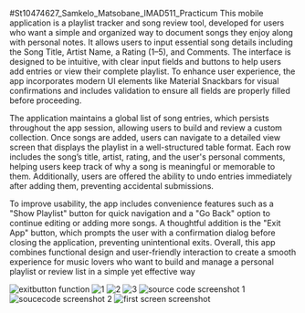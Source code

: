 #St10474627_Samkelo_Matsobane_IMAD511_Practicum
This mobile application is a playlist tracker and song review tool, developed for users who want a simple and organized way to document songs they enjoy along with personal notes. It allows users to input essential song details including the Song Title, Artist Name, a Rating (1–5), and Comments. The interface is designed to be intuitive, with clear input fields and buttons to help users add entries or view their complete playlist. To enhance user experience, the app incorporates modern UI elements like Material Snackbars for visual confirmations and includes validation to ensure all fields are properly filled before proceeding.

The application maintains a global list of song entries, which persists throughout the app session, allowing users to build and review a custom collection. Once songs are added, users can navigate to a detailed view screen that displays the playlist in a well-structured table format. Each row includes the song’s title, artist, rating, and the user's personal comments, helping users keep track of why a song is meaningful or memorable to them. Additionally, users are offered the ability to undo entries immediately after adding them, preventing accidental submissions.

To improve usability, the app includes convenience features such as a "Show Playlist" button for quick navigation and a "Go Back" option to continue editing or adding more songs. A thoughtful addition is the "Exit App" button, which prompts the user with a confirmation dialog before closing the application, preventing unintentional exits. Overall, this app combines functional design and user-friendly interaction to create a smooth experience for music lovers who want to build and manage a personal playlist or review list in a simple yet effective way

![exitbutton function](https://github.com/user-attachments/assets/fff37171-8aad-40c7-a0c6-2db9c5698e77)
![1](https://github.com/user-attachments/assets/2f134234-8dd4-4d84-aa86-6ead7817b7ef)
![2](https://github.com/user-attachments/assets/514ef80c-fa4e-4bb0-857c-8b5cfdbc3e22)
![3](https://github.com/user-attachments/assets/5f37d155-1007-46b6-897d-7a9e86817e4e)
![source code screenshot 1](https://github.com/user-attachments/assets/7d55834a-8f81-41ee-9963-ce8bdf209995)
![soucecode screenshot 2](https://github.com/user-attachments/assets/0c83f0d8-c2c3-4bdc-b884-b560fdf3fc84)
![first screen screenshot](https://github.com/user-attachments/assets/a463e5fb-617d-415f-8597-c7d5c83e0e72)
